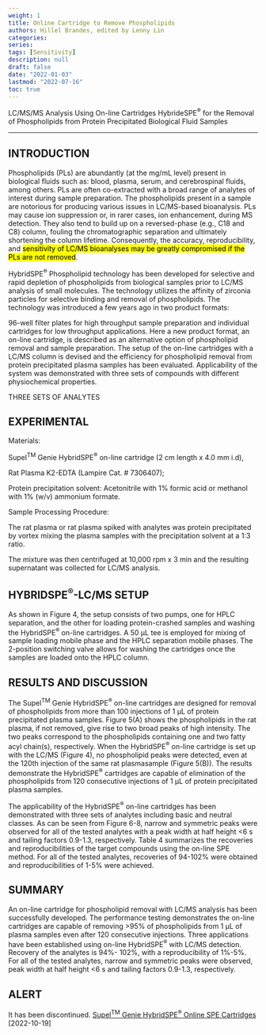 ```yaml
---
weight: 1
title: Online Cartridge to Remove Phospholipids
authors: Hillel Brandes, edited by Lenny Lin
categories: 
series: 
tags: [Sensitivity]
description: null
draft: false
date: "2022-01-03"
lastmod: "2022-07-16"
toc: true
---
```

LC/MS/MS Analysis Using On-line Cartridges HybrideSPE<sup>&reg;</sup> for the Removal of Phospholipids from Protein Precipitated Biological Fluid Samples

<!--more-->
---

## INTRODUCTION  

Phospholipids (PLs) are abundantly (at the mg/mL level) present in biological fluids such as: blood, plasma, serum, and cerebrospinal fluids, among others. PLs are often co-extracted with a broad range of analytes of interest during sample preparation. The phospholipids present in a sample are notorious for producing various issues in LC/MS-based bioanalysis. PLs may cause ion suppression or, in rarer cases, ion enhancement, during MS detection. They also tend to build up on a reversed-phase (e.g., C18 and C8) column, fouling the chromatographic separation and ultimately shortening the column lifetime. Consequently, the accuracy, reproducibility, and <mark class = "lemon">sensitivity of LC/MS bioanalyses may be greatly compromised if the PLs are not removed</mark>. 

HybridSPE<sup>&reg;</sup> Phospholipid technology has been developed for selective and rapid depletion of phospholipids from biological samples prior to LC/MS analysis of small molecules. The technology utilizes the affinity of zirconia particles for selective binding and removal of phospholipids. The technology was introduced a few years ago in two product formats:

96-well filter plates for high throughput sample preparation and individual cartridges for low throughput applications. Here a new product format, an on-line cartridge, is described as an alternative option of phospholipid removal and sample preparation. The setup of the on-line cartridges with a LC/MS column is devised and the efficiency for phospholipid removal from protein precipitated plasma samples has been evaluated. Applicability of the system was demonstrated with three sets of compounds with different physiochemical properties.

THREE SETS OF ANALYTES


## EXPERIMENTAL 
Materials:  

Supel<sup>TM</sup> Genie HybridSPE<sup>&reg;</sup> on-line cartridge (2 cm length x 4.0 mm i.d),  

Rat Plasma K2-EDTA (Lampire Cat. # 7306407);  

Protein precipitation solvent: Acetonitrile with 1% formic acid or methanol with 1% (w/v) ammonium formate.

Sample Processing Procedure:  

The rat plasma or rat plasma spiked with analytes was protein precipitated by vortex mixing the plasma samples with the precipitation solvent at a 1:3 ratio.   

The mixture was then centrifuged at 10,000 rpm x 3 min and the resulting supernatant was collected for LC/MS analysis.

## HYBRIDSPE<sup>&reg;</sup>-LC/MS SETUP  

As shown in Figure 4, the setup consists of two pumps, one for HPLC separation, and the other for loading protein-crashed samples and washing the HybridSPE<sup>&reg;</sup> on-line cartridges. A 50 µL tee is employed for mixing of sample loading mobile phase and the HPLC separation mobile phases. The 2-position switching valve allows for washing the cartridges once the samples are loaded onto the HPLC column.

## RESULTS AND DISCUSSION  

The Supel<sup>TM</sup> Genie HybridSPE<sup>&reg;</sup> on-line cartridges are designed for removal of phospholipids from more than 100 injections of 1 µL of protein precipitated plasma samples. Figure 5(A) shows the phospholipids in the rat plasma, if not removed, give rise to two broad peaks of high intensity. The two peaks correspond to the phospholipids containing one and two fatty acyl chain(s), respectively. When the HybridSPE<sup>&reg;</sup> on-line cartridge is set up with the LC/MS (Figure 4), no phospholipid peaks were detected, even at the 120th injection of the same rat plasmasample (Figure 5(B)). The results demonstrate the HybridSPE<sup>&reg;</sup> cartridges are capable of elimination of the phospholipids from 120 consecutive injections of 1 µL of protein precipitated plasma samples.

The applicability of the HybridSPE<sup>&reg;</sup> on-line cartridges has been demonstrated with three sets of analytes including basic and neutral classes. As can be seen from Figure 6-8, narrow and symmetric peaks were observed for all of the tested analytes with a peak width at half height <6 s and tailing factors 0.9-1.3, respectively. Table 4 summarizes the recoveries and reproducibilities of the target compounds using the on-line SPE method. For all of the tested analytes, recoveries of 94-102% were obtained and reproducibilities of 1-5% were achieved.


## SUMMARY

An on-line cartridge for phospholipid removal with LC/MS analysis has been successfully developed. The performance testing demonstrates the on-line cartridges are capable of removing >95% of phospholipids from 1 µL of plasma samples even after 120 consecutive injections. Three applications have been established using on-line HybridSPE<sup>&reg;</sup> with LC/MS detection. Recovery of the analytes is 94%- 102%, with a reproducibility of 1%-5%. For all of the tested analytes, narrow and symmetric peaks were observed, peak width at half height <6 s and tailing factors 0.9-1.3, respectively.

## ALERT

It has been discontinued. <a href = "https://www.sigmaaldrich.com/CA/en/product/supelco/55327u" target="_blank" rel="noopener noreferrer">Supel<sup>TM</sup> Genie HybridSPE<sup>&reg;</sup> Online SPE Cartridges</a> [2022-10-19]
